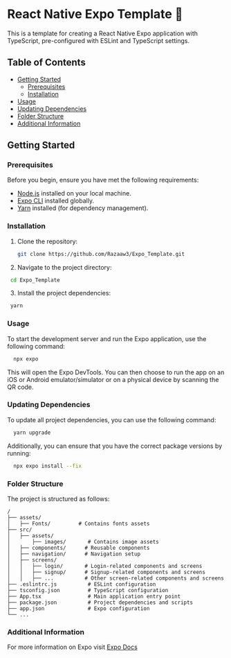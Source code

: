 # React Native Expo Template 📱

This is a template for creating a React Native Expo application with TypeScript, pre-configured with ESLint and TypeScript settings.


## Table of Contents
- [Getting Started](#getting-started)
  - [Prerequisites](#prerequisites)
  - [Installation](#installation)
- [Usage](#usage)
- [Updating Dependencies](#updating-dependencies)
- [Folder Structure](#folder-structure)
- [Additional Information](#additional-information)

## Getting Started

### Prerequisites

Before you begin, ensure you have met the following requirements:

- [Node.js](https://nodejs.org/) installed on your local machine.
- [Expo CLI](https://docs.expo.dev/get-started/installation/) installed globally.
- [Yarn](https://yarnpkg.com/getting-started/install) installed (for dependency management).

### Installation

1. Clone the repository:

   ```bash
   git clone https://github.com/Razaaw3/Expo_Template.git
   ```
2. Navigate to the project directory:
   
  ```bash
   cd Expo_Template
  ```
3. Install the project dependencies:
  ```bash
   yarn
  ```
### Usage
To start the development server and run the Expo application, use the following command:
 ```bash
   npx expo
 ```
This will open the Expo DevTools. You can then choose to run the app on an iOS or Android emulator/simulator or on a physical device by scanning the QR code.

### Updating Dependencies
To update all project dependencies, you can use the following command:
 ```bash
   yarn upgrade
 ```
Additionally, you can ensure that you have the correct package versions by running:
 ```bash
   npx expo install --fix
 ```
### Folder Structure
The project is structured as follows:

```
/
├── assets/
│   ├── Fonts/         # Contains fonts assets
├── src/
│   ├── assets/
│       ├── images/       # Contains image assets
│   ├── components/      # Reusable components
│   ├── navigation/      # Navigation setup
│   ├── screens/
│   │   ├── login/       # Login-related components and screens
│   │   ├── signup/      # Signup-related components and screens
│   │   ├── ...          # Other screen-related components and screens
├── .eslintrc.js          # ESLint configuration
├── tsconfig.json         # TypeScript configuration
├── App.tsx               # Main application entry point
├── package.json          # Project dependencies and scripts
├── app.json              # Expo configuration
└── ...

```

### Additional Information
For more information on Expo visit [Expo Docs](https://docs.expo.dev/) 
